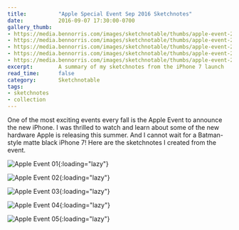 ```yaml
---
title:          "Apple Special Event Sep 2016 Sketchnotes"
date:           2016-09-07 17:30:00-0700
gallery_thumb:
- https://media.bennorris.com/images/sketchnotable/thumbs/apple-event-2016-sketchnote-01.jpg
- https://media.bennorris.com/images/sketchnotable/thumbs/apple-event-2016-sketchnote-02.jpg
- https://media.bennorris.com/images/sketchnotable/thumbs/apple-event-2016-sketchnote-03.jpg
- https://media.bennorris.com/images/sketchnotable/thumbs/apple-event-2016-sketchnote-04.jpg
- https://media.bennorris.com/images/sketchnotable/thumbs/apple-event-2016-sketchnote-05.jpg
excerpt:        A summary of my sketchnotes from the iPhone 7 launch
read_time:      false
category:       Sketchnotable
tags:
- sketchnotes
- collection
---
```


One of the most exciting events every fall is the Apple Event to announce the new iPhone. I was thrilled to watch and learn about some of the new hardware Apple is releasing this summer. And I cannot wait for a Batman-style matte black iPhone 7! Here are the sketchnotes I created from the event.

![Apple Event 01](https://media.bennorris.com/images/sketchnotable/apple-event-2016/apple-event-2016-sketchnote-01.jpg){:loading="lazy"}

![Apple Event 02](https://media.bennorris.com/images/sketchnotable/apple-event-2016/apple-event-2016-sketchnote-02.jpg){:loading="lazy"}

![Apple Event 03](https://media.bennorris.com/images/sketchnotable/apple-event-2016/apple-event-2016-sketchnote-03.jpg){:loading="lazy"}

![Apple Event 04](https://media.bennorris.com/images/sketchnotable/apple-event-2016/apple-event-2016-sketchnote-04.jpg){:loading="lazy"}

![Apple Event 05](https://media.bennorris.com/images/sketchnotable/apple-event-2016/apple-event-2016-sketchnote-05.jpg){:loading="lazy"}
